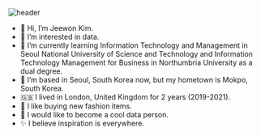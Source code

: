 ![header](https://capsule-render.vercel.app/api?type=waving&color=auto&height=300&section=header&text=Welcome!&fontSize=90)


- 👋 Hi, I’m Jeewon Kim.
- 👀 I’m interested in data.
- 🌱 I’m currently learning Information Technology and Management in Seoul National University of Science and Technology and Information Technology Management for Business in Northumbria University as a dual degree.
- 💞️ I’m based in Seoul, South Korea now, but my hometown is Mokpo, South Korea.
- 🇬🇧 I lived in London, United Kingdom for 2 years (2019-2021).
- 👗 I like buying new fashion items.
- 💭 I would like to become a cool data person.
- ✨ I believe inspiration is everywhere.


<!---
jeewonkimm2/jeewonkimm2 is a ✨ special ✨ repository because its `README.md` (this file) appears on your GitHub profile.
You can click the Preview link to take a look at your changes.
--->
